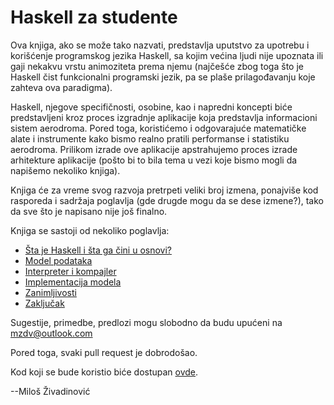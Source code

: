 Haskell za studente
===================

Ova knjiga, ako se može tako nazvati, predstavlja uputstvo za upotrebu i korišćenje programskog
jezika Haskell, sa kojim većina ljudi nije upoznata ili gaji nekakvu vrstu animoziteta prema njemu
(najčešće zbog toga što je Haskell čist funkcionalni programski jezik, pa se plaše prilagođavanju koje
zahteva ova paradigma).

Haskell, njegove specifičnosti, osobine, kao i napredni koncepti biće predstavljeni kroz proces izgradnje
aplikacije koja predstavlja informacioni sistem aerodroma. Pored toga, koristićemo i
odgovarajuće matematičke alate i instrumente kako bismo realno pratili performanse i statistiku 
aerodroma. Prilikom izrade ove aplikacije apstrahujemo proces izrade arhitekture aplikacije (pošto bi to 
bila tema u vezi koje bismo mogli da napišemo nekoliko knjiga).

Knjiga će za vreme svog razvoja pretrpeti veliki broj izmena, ponajviše kod rasporeda i sadržaja poglavlja
(gde drugde mogu da se dese izmene?), tako da sve što je napisano nije još finalno.

Knjiga se sastoji od nekoliko poglavlja:
* [Šta je Haskell i šta ga čini u osnovi?](chapter1.md)
* [Model podataka](chapter2.md)
* [Interpreter i kompajler](chapter3.md)
* [Implementacija modela](chapter4.md)
* [Zanimljivosti](chapter5.md)
* [Zaključak](chapter6.md)
	
Sugestije, primedbe, predlozi mogu slobodno da budu upućeni na [mzdv@outlook.com](mailto:mzdv@outlook.com)

Pored toga, svaki pull request je dobrodošao.

Kod koji se bude koristio biće dostupan [ovde](https://github.com/mzdv/haskell-za-studente-kodovi).

--Miloš Živadinović